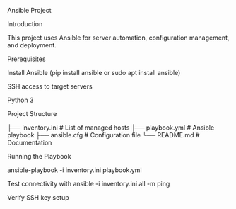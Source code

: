 Ansible Project

Introduction

This project uses Ansible for server automation, configuration management, and deployment.

Prerequisites

Install Ansible (pip install ansible or sudo apt install ansible)

SSH access to target servers

Python 3

Project Structure

├── inventory.ini # List of managed hosts ├── playbook.yml # Ansible playbook ├── ansible.cfg # Configuration file └── README.md # Documentation

Running the Playbook

ansible-playbook -i inventory.ini playbook.yml

Test connectivity with ansible -i inventory.ini all -m ping

Verify SSH key setup